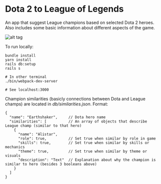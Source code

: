 # Dota 2 to League of Legends

An app that suggest League champions based on selected Dota 2 heroes. Also includes some basic information about different aspects of the game.

![alt tag](https://a.radikal.ru/a08/1907/63/5c127a91a2fb.png)

To run locally:

```
bundle install
yarn install
rails db:setup
rails s

# In other terminal
./bin/webpack-dev-server

# See localhost:3000
```

Champion similarities (basicly connections between Dota and League champs) are located in *db/similarities.json*. Format:
```
{
  "name": "Earthshaker",     // Dota hero name
  "similarities": [          // An array of objects that describe League champ (similar to that hero)
    {
      "name": "Alistar",
      "role": true,          // Set true when similar by role in game
      "skills": true,        // Set true when similar by skills or mechanics
      "theme": true,         // Set true when similar by theme or visuals
      "description": "Text"  // Explanation about why the champion is similar to hero (besides 3 booleans above)
    }
  ]
}
```